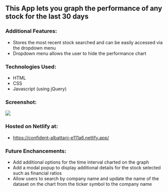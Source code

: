 ## This App lets you graph the performance of any stock for the last 30 days

### Additional Features:

- Stores the most recent stock searched and can be easily accessed via the dropdown menu
- Dropdown menu allows the user to hide the performance chart

### Technologies Used:

- HTML
- CSS
- Javascript (using jQuery)

### Screenshot:

<img src='https://i.imgur.com/foJeeHL.png'>

### Hosted on Netlify at:

- https://confident-albattani-e111a6.netlify.app/

### Future Enchancements:

- Add additional options for the time interval charted on the graph
- Add a modal popup to display additional details for the stock selected such as financial ratios
- Allow users to search by company name and update the name of the dataset on the chart from the ticker symbol to the company name